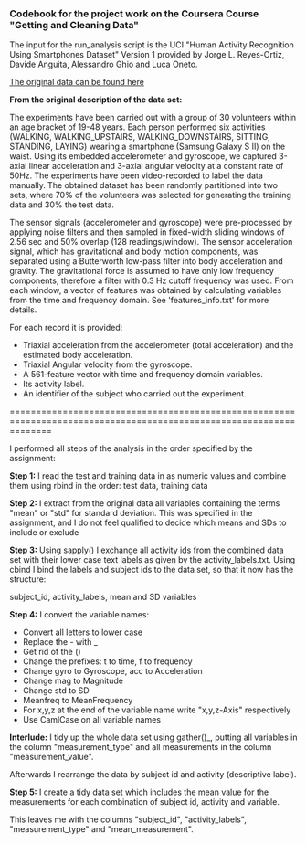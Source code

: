### Codebook for the project work on the Coursera Course "Getting and Cleaning Data"

The input for the run_analysis script is the UCI "Human Activity Recognition Using Smartphones Dataset" Version 1 provided by Jorge L. Reyes-Ortiz, Davide Anguita, Alessandro Ghio and Luca Oneto.

[The original data can be found here](https://d396qusza40orc.cloudfront.net/getdata%2Fprojectfiles%2FUCI%20HAR%20Dataset.zip)

**From the original description of the data set:**

The experiments have been carried out with a group of 30 volunteers within an age bracket of 19-48 years. Each person performed six activities (WALKING, WALKING_UPSTAIRS, WALKING_DOWNSTAIRS, SITTING, STANDING, LAYING) wearing a smartphone (Samsung Galaxy S II) on the waist. Using its embedded accelerometer and gyroscope, we captured 3-axial linear acceleration and 3-axial angular velocity at a constant rate of 50Hz. The experiments have been video-recorded to label the data manually. The obtained dataset has been randomly partitioned into two sets, where 70% of the volunteers was selected for generating the training data and 30% the test data. 

The sensor signals (accelerometer and gyroscope) were pre-processed by applying noise filters and then sampled in fixed-width sliding windows of 2.56 sec and 50% overlap (128 readings/window). The sensor acceleration signal, which has gravitational and body motion components, was separated using a Butterworth low-pass filter into body acceleration and gravity. The gravitational force is assumed to have only low frequency components, therefore a filter with 0.3 Hz cutoff frequency was used. From each window, a vector of features was obtained by calculating variables from the time and frequency domain. See 'features_info.txt' for more details. 

For each record it is provided:

* Triaxial acceleration from the accelerometer (total acceleration) and the estimated body acceleration.
* Triaxial Angular velocity from the gyroscope. 
* A 561-feature vector with time and frequency domain variables. 
* Its activity label. 
* An identifier of the subject who carried out the experiment.

====================================================================================================================

I performed all steps of the analysis in the order specified by the assignment:

**Step 1:** I read the test and training data in as numeric values and combine them using rbind in the order: test data, training data

**Step 2:** I extract from the original data all variables containing the terms "mean" or "std" for standard deviation. This was specified in the assignment, and I do not feel qualified to decide which means and SDs to include or exclude

**Step 3:** Using sapply() I exchange all activity ids from the combined data set with their lower case text labels as given by the activity_labels.txt. Using cbind I bind the labels and subject ids to the data set, so that it now has the structure:

subject_id, activity_labels, mean and SD variables

**Step 4:** I convert the variable names:

* Convert all letters to lower case
* Replace the - with _
* Get rid of the ()
* Change the prefixes: t to time, f to frequency
* Change gyro to Gyroscope, acc to Acceleration
* Change mag to Magnitude
* Change std to SD
* Meanfreq to MeanFrequency
* For x,y,z at the end of the variable name write "x,y,z-Axis" respectively
* Use CamlCase on all variable names

**Interlude:** I tidy up the whole data set using gather()_, putting all variables in the column "measurement_type" and all measurements in the column "measurement_value".

Afterwards I rearrange the data by subject id and activity (descriptive label).

**Step 5:** I create a tidy data set which includes the mean value for the measurements for each combination of subject id, activity and variable.

This leaves me with the columns "subject_id", "activity_labels", "measurement_type" and "mean_measurement".
